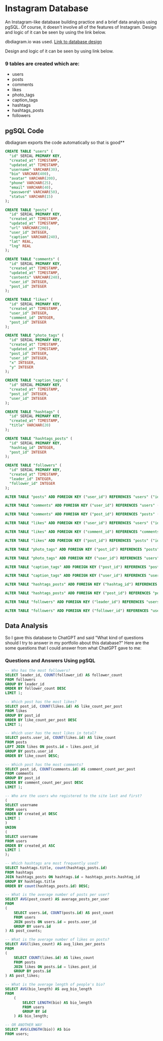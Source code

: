 # Instagram Database

An Instagram-like database building practice and a brief data analysis using pgSQL. Of course, it doesn't involve all of the features of Instagram. Design and logic of it can be seen by using the link below.

dbdiagram.io was used. [Link to database design](https://dbdiagram.io/d/Instagram-db-design-65a40aabac844320aee252c7)

Design and logic of it can be seen by using link below.

### 9 tables are created which are:
* users
* posts
* comments
* likes
* photo_tags
* caption_tags
* hashtags
* hashtags_posts
* followers

## pgSQL Code
dbdiagram exports the code automatically so that is good**
```sql
CREATE TABLE "users" (
  "id" SERIAL PRIMARY KEY,
  "created_at" TIMESTAMP,
  "updated_at" TIMESTAMP,
  "username" VARCHAR(30),
  "bio" VARCHAR(400),
  "avatar" VARCHAR(200),
  "phone" VARCHAR(25),
  "email" VARCHAR(40),
  "password" VARCHAR(50),
  "status" VARCHAR(15)
);

CREATE TABLE "posts" (
  "id" SERIAL PRIMARY KEY,
  "created_at" TIMESTAMP,
  "updated_at" TIMESTAMP,
  "url" VARCHAR(200),
  "user_id" INTEGER,
  "caption" VARCHAR(240),
  "lat" REAL,
  "lng" REAL
);

CREATE TABLE "comments" (
  "id" SERIAL PRIMARY KEY,
  "created_at" TIMESTAMP,
  "updated_at" TIMESTAMP,
  "contents" VARCHAR(240),
  "user_id" INTEGER,
  "post_id" INTEGER
);

CREATE TABLE "likes" (
  "id" SERIAL PRIMARY KEY,
  "created_at" TIMESTAMP,
  "user_id" INTEGER,
  "comment_id" INTEGER,
  "post_id" INTEGER
);

CREATE TABLE "photo_tags" (
  "id" SERIAL PRIMARY KEY,
  "created_at" TIMESTAMP,
  "updated_at" TIMESTAMP,
  "post_id" INTEGER,
  "user_id" INTEGER,
  "x" INTEGER,
  "y" INTEGER
);

CREATE TABLE "caption_tags" (
  "id" SERIAL PRIMARY KEY,
  "created_at" TIMESTAMP,
  "post_id" INTEGER,
  "user_id" INTEGER
);

CREATE TABLE "hashtags" (
  "id" SERIAL PRIMARY KEY,
  "created_at" TIMESTAMP,
  "title" VARCHAR(20)
);

CREATE TABLE "hashtags_posts" (
  "id" SERIAL PRIMARY KEY,
  "hashtag_id" INTEGER,
  "post_id" INTEGER
);

CREATE TABLE "followers" (
  "id" SERIAL PRIMARY KEY,
  "created_at" TIMESTAMP,
  "leader_id" INTEGER,
  "follower_id" INTEGER
);

ALTER TABLE "posts" ADD FOREIGN KEY ("user_id") REFERENCES "users" ("id");

ALTER TABLE "comments" ADD FOREIGN KEY ("user_id") REFERENCES "users" ("id");

ALTER TABLE "comments" ADD FOREIGN KEY ("post_id") REFERENCES "posts" ("id");

ALTER TABLE "likes" ADD FOREIGN KEY ("user_id") REFERENCES "users" ("id");

ALTER TABLE "likes" ADD FOREIGN KEY ("comment_id") REFERENCES "comments" ("id");

ALTER TABLE "likes" ADD FOREIGN KEY ("post_id") REFERENCES "posts" ("id");

ALTER TABLE "photo_tags" ADD FOREIGN KEY ("post_id") REFERENCES "posts" ("id");

ALTER TABLE "photo_tags" ADD FOREIGN KEY ("user_id") REFERENCES "users" ("id");

ALTER TABLE "caption_tags" ADD FOREIGN KEY ("post_id") REFERENCES "posts" ("id");

ALTER TABLE "caption_tags" ADD FOREIGN KEY ("user_id") REFERENCES "users" ("id");

ALTER TABLE "hashtags_posts" ADD FOREIGN KEY ("hashtag_id") REFERENCES "hashtags" ("id");

ALTER TABLE "hashtags_posts" ADD FOREIGN KEY ("post_id") REFERENCES "posts" ("id");

ALTER TABLE "followers" ADD FOREIGN KEY ("leader_id") REFERENCES "users" ("id");

ALTER TABLE "followers" ADD FOREIGN KEY ("follower_id") REFERENCES "users" ("id");

```

## Data Analysis
So I gave this database to ChatGPT and said "What kind of questions should I try to answer in my portfolio about this database?"
Here are the some questions that I could answer from what ChatGPT gave to me:

### Questions and Answers Using pgSQL

```sql
-- Who has the most followers?
SELECT leader_id, COUNT(follower_id) AS follower_count
FROM followers
GROUP BY leader_id
ORDER BY follower_count DESC
LIMIT 1;
```

```sql
-- Which post has the most likes?
SELECT post_id, COUNT(likes.id) AS like_count_per_post
FROM likes
GROUP BY post_id
ORDER BY like_count_per_post DESC
LIMIT 1;
```
```sql
-- Which user has the most likes in total?
SELECT posts.user_id, COUNT(likes.id) AS like_count
FROM posts
LEFT JOIN likes ON posts.id = likes.post_id
GROUP BY posts.user_id
ORDER BY like_count DESC;
```
```sql
-- Which post has the most comments?
SELECT post_id, COUNT(comments.id) AS comment_count_per_post
FROM comments
GROUP BY post_id
ORDER BY comment_count_per_post DESC
LIMIT 1;
```
```sql
-- Who are the users who registered to the site last and first?
(
SELECT username
FROM users
ORDER BY created_at DESC
LIMIT 1
)
UNION
(
SELECT username
FROM users
ORDER BY created_at ASC
LIMIT 1
);
```
```sql
-- Which hashtags are most frequently used?
SELECT hashtags.title, count(hashtags_posts.id)
FROM hashtags
JOIN hashtags_posts ON hashtags.id = hashtags_posts.hashtag_id
GROUP BY hashtags.title
ORDER BY count(hashtags_posts.id) DESC;
```
```sql
-- What is the average number of posts per user?
SELECT AVG(post_count) AS average_posts_per_user
FROM 
(
    SELECT users.id, COUNT(posts.id) AS post_count
    FROM users
    JOIN posts ON users.id = posts.user_id
    GROUP BY users.id
) AS post_counts;
```
```sql
-- What is the average number of likes on posts?
SELECT AVG(likes_count) AS avg_likes_per_posts
FROM
(   
    SELECT COUNT(likes.id) AS likes_count
    FROM posts
    JOIN likes ON posts.id = likes.post_id
    GROUP BY posts.id
) AS post_likes;
```
```sql
-- What is the average length of people's bio?
SELECT AVG(bio_length) AS avg_bio_length
FROM 
    (
        SELECT LENGTH(bio) AS bio_length
        FROM users
        GROUP BY id
    ) AS bio_length;

-- OR ANOTHER WAY
SELECT AVG(LENGTH(bio)) AS bio
FROM users;
```
